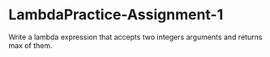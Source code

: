 # LambdaPractice-Assignment-1

 Write a lambda expression that accepts two integers arguments and returns max of them.

